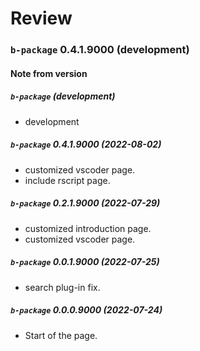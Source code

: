 # Review

### `b-package` 0.4.1.9000 (development)

#### Note from version

##### `b-package` (development)
- development

##### `b-package` 0.4.1.9000 (2022-08-02)
- customized vscoder page.
- include rscript page.

##### `b-package` 0.2.1.9000 (2022-07-29)
- customized introduction page.
- customized vscoder page.

##### `b-package` 0.0.1.9000 (2022-07-25)
- search plug-in fix.

##### `b-package` 0.0.0.9000 (2022-07-24)
- Start of the page.
